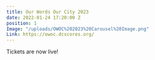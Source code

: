 ```yaml
---
title: Our Words Our City 2023
date: 2022-01-24 17:20:00 Z
position: 1
Image: "/uploads/OWOC%202023%20Carousel%20Image.png"
Link: https://owoc.dcscores.org/
---
```


Tickets are now live!